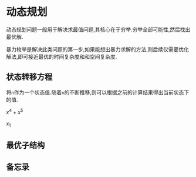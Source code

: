 # 动态规划
动态规划问题一般用于解决求最值问题,其核心在于穷举.穷举全部可能性,然后找出最优解.

暴力枚举是解决此类问题的第一步,如果能想出暴力求解的方法,则后续仅需要优化解法,即可接近最优的时间复杂度和和空间复杂度.

## 状态转移方程

将`n`作为一个状态值.随着`n`的不断推移,则可以根据之前的计算结果得出当前状态下的值.

$x^4+x^5$ 

$x_1$





## 最优子结构

## 备忘录

